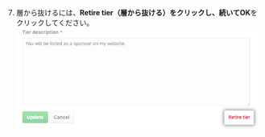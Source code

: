 7. 層から抜けるには、**Retire tier（層から抜ける）**をクリックし、続いて**OK**をクリックしてください。 ![[Retire tier] ボタン](/assets/images/help/sponsors/retire-tier-button.png)
